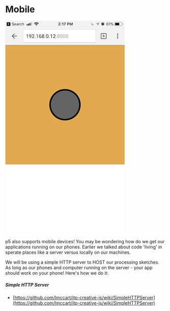 # Mobile

![../images/button.jpg](../images/button.jpg)

p5 also supports mobile devices! You may be wondering how do we get our applications running on our phones. Earlier we talked about code 'living' in sperate places like a server versus locally on our machines.

We will be using a simple HTTP server to HOST our processing sketches. As long as our phones and computer running on the server - your app should work on your phone! Here's how we do it:

##### Simple HTTP Server
- [https://github.com/lmccart/itp-creative-js/wiki/SimpleHTTPServer](https://github.com/lmccart/itp-creative-js/wiki/SimpleHTTPServer)
